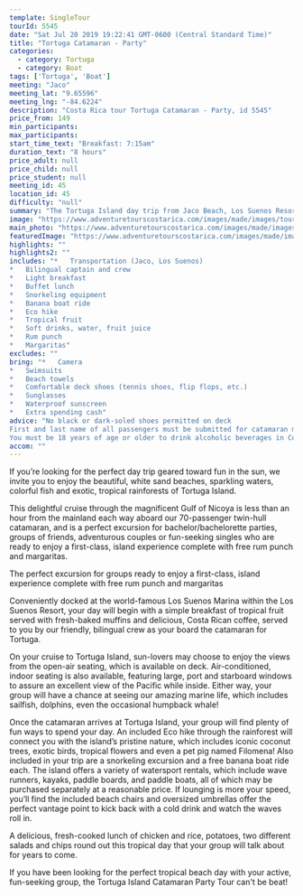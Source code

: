 ```yaml
---
template: SingleTour
tourId: 5545
date: "Sat Jul 20 2019 19:22:41 GMT-0600 (Central Standard Time)"
title: "Tortuga Catamaran - Party"
categories: 
  - category: Tortuga
  - category: Boat
tags: ['Tortuga', 'Boat']
meeting: "Jaco"
meeting_lat: "9.65596"
meeting_lng: "-84.6224"
description: "Costa Rica tour Tortuga Catamaran - Party, id 5545"
price_from: 149
min_participants: 
max_participants: 
start_time_text: "Breakfast: 7:15am"
duration_text: "8 hours"
price_adult: null
price_child: null
price_student: null
meeting_id: 45
location_id: 45
difficulty: "null"
summary: "The Tortuga Island day trip from Jaco Beach, Los Suenos Resort and San Jose is one Costa Rica’s best party boats!"
image: "https://www.adventuretourscostarica.com/images/made/images/tours/Tortuga_Island/Tortuga-Island-Booze-Cruise_350_250_c1.jpg"
main_photo: "https://www.adventuretourscostarica.com/images/made/images/tours/Tortuga_Island/Tortuga-Island-Booze-Cruise_350_250_c1.jpg"
featuredImage: "https://www.adventuretourscostarica.com/images/made/images/tours/Tortuga_Island/Tortuga-Island-Booze-Cruise_350_250_c1.jpg"
highlights: ""
highlights2: ""
includes: "*   Transportation (Jaco, Los Suenos)
*   Bilingual captain and crew
*   Light breakfast
*   Buffet lunch
*   Snorkeling equipment
*   Banana boat ride
*   Eco hike
*   Tropical fruit
*   Soft drinks, water, fruit juice
*   Rum punch
*   Margaritas"
excludes: ""
bring: "*   Camera
*   Swimsuits
*   Beach towels
*   Comfortable deck shoes (tennis shoes, flip flops, etc.)
*   Sunglasses
*   Waterproof sunscreen
*   Extra spending cash"
advice: "No black or dark-soled shoes permitted on deck  
First and last name of all passengers must be submitted for catamaran manifest  
You must be 18 years of age or older to drink alcoholic beverages in Costa Rica"
accom: ""
---
```

If you’re looking for the perfect day trip geared toward fun in the sun, we invite you to enjoy the beautiful, white sand beaches, sparkling waters, colorful fish and exotic, tropical rainforests of Tortuga Island.

This delightful cruise through the magnificent Gulf of Nicoya is less than an hour from the mainland each way aboard our 70-passenger twin-hull catamaran, and is a perfect excursion for bachelor/bachelorette parties, groups of friends, adventurous couples or fun-seeking singles who are ready to enjoy a first-class, island experience complete with free rum punch and margaritas.

The perfect excursion for groups ready to enjoy a first-class, island experience complete with free rum punch and margaritas

Conveniently docked at the world-famous Los Suenos Marina within the Los Suenos Resort, your day will begin with a simple breakfast of tropical fruit served with fresh-baked muffins and delicious, Costa Rican coffee, served to you by our friendly, bilingual crew as your board the catamaran for Tortuga.

On your cruise to Tortuga Island, sun-lovers may choose to enjoy the views from the open-air seating, which is available on deck. Air-conditioned, indoor seating is also available, featuring large, port and starboard windows to assure an excellent view of the Pacific while inside. Either way, your group will have a chance at seeing our amazing marine life, which includes sailfish, dolphins, even the occasional humpback whale!

Once the catamaran arrives at Tortuga Island, your group will find plenty of fun ways to spend your day. An included Eco hike through the rainforest will connect you with the island’s pristine nature, which includes iconic coconut trees, exotic birds, tropical flowers and even a pet pig named Filomena! Also included in your trip are a snorkeling excursion and a free banana boat ride each. The island offers a variety of watersport rentals, which include wave runners, kayaks, paddle boards, and paddle boats, all of which may be purchased separately at a reasonable price. If lounging is more your speed, you’ll find the included beach chairs and oversized umbrellas offer the perfect vantage point to kick back with a cold drink and watch the waves roll in.

A delicious, fresh-cooked lunch of chicken and rice, potatoes, two different salads and chips round out this tropical day that your group will talk about for years to come.

If you have been looking for the perfect tropical beach day with your active, fun-seeking group, the Tortuga Island Catamaran Party Tour can't be beat!